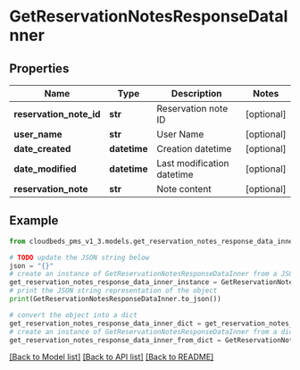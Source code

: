 # GetReservationNotesResponseDataInner


## Properties

Name | Type | Description | Notes
------------ | ------------- | ------------- | -------------
**reservation_note_id** | **str** | Reservation note ID | [optional] 
**user_name** | **str** | User Name | [optional] 
**date_created** | **datetime** | Creation datetime | [optional] 
**date_modified** | **datetime** | Last modification datetime | [optional] 
**reservation_note** | **str** | Note content | [optional] 

## Example

```python
from cloudbeds_pms_v1_3.models.get_reservation_notes_response_data_inner import GetReservationNotesResponseDataInner

# TODO update the JSON string below
json = "{}"
# create an instance of GetReservationNotesResponseDataInner from a JSON string
get_reservation_notes_response_data_inner_instance = GetReservationNotesResponseDataInner.from_json(json)
# print the JSON string representation of the object
print(GetReservationNotesResponseDataInner.to_json())

# convert the object into a dict
get_reservation_notes_response_data_inner_dict = get_reservation_notes_response_data_inner_instance.to_dict()
# create an instance of GetReservationNotesResponseDataInner from a dict
get_reservation_notes_response_data_inner_from_dict = GetReservationNotesResponseDataInner.from_dict(get_reservation_notes_response_data_inner_dict)
```
[[Back to Model list]](../README.md#documentation-for-models) [[Back to API list]](../README.md#documentation-for-api-endpoints) [[Back to README]](../README.md)


